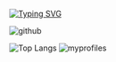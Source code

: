 
[![Typing SVG](https://readme-typing-svg.demolab.com?font=Fira+Code&pause=1000&color=C939F7&random=false&width=435&lines=Welcome+!;seongeun+GITHUB)](https://git.io/typing-svg)

![github](https://img.shields.io/badge/GitHub-100000?style=for-the-badge&logo=github&logoColor=white)

![Top Langs](https://github-readme-stats.vercel.app/api/top-langs/?username=seongeun223&layout=compact)    ![myprofiles](https://github-readme-stats.vercel.app/api?username=seongeun223&theme=blue-green)

